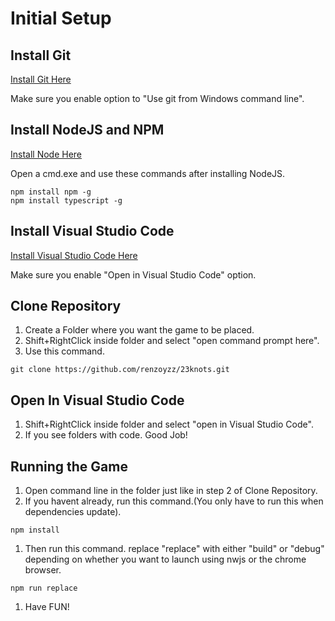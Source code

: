 # Initial Setup

## Install Git
[Install Git Here](https://github.com/git-for-windows/git/releases/download/v2.10.1.windows.1/Git-2.10.1-64-bit.exe)

Make sure you enable option to "Use git from Windows command line".


## Install NodeJS and NPM
[Install Node Here](https://nodejs.org/dist/v7.0.0/node-v7.0.0-x64.msi)

Open a cmd.exe and use these commands after installing NodeJS.
```
npm install npm -g
npm install typescript -g
```


## Install Visual Studio Code
[Install Visual Studio Code Here](https://code.visualstudio.com/docs/?dv=win)

Make sure you enable "Open in Visual Studio Code" option.


## Clone Repository
1. Create a Folder where you want the game to be placed.
1. Shift+RightClick inside folder and select "open command prompt here".
1. Use this command.
```
git clone https://github.com/renzoyzz/23knots.git
```

## Open In Visual Studio Code
1. Shift+RightClick inside folder and select "open in Visual Studio Code".
1. If you see folders with code. Good Job!

## Running the Game
1. Open command line in the folder just like in step 2 of Clone Repository.
1. If you havent already, run this command.(You only have to run this when dependencies update).
```
npm install
```
1. Then run this command. replace "replace" with either "build" or "debug" depending on whether you want to launch using nwjs or the chrome browser.
```
npm run replace
```

1. Have FUN!